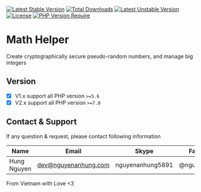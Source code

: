 [![Latest Stable Version](http://poser.pugx.org/nguyenanhung/math-helper/v)](https://packagist.org/packages/nguyenanhung/math-helper) [![Total Downloads](http://poser.pugx.org/nguyenanhung/math-helper/downloads)](https://packagist.org/packages/nguyenanhung/math-helper) [![Latest Unstable Version](http://poser.pugx.org/nguyenanhung/math-helper/v/unstable)](https://packagist.org/packages/nguyenanhung/math-helper) [![License](http://poser.pugx.org/nguyenanhung/math-helper/license)](https://packagist.org/packages/nguyenanhung/math-helper) [![PHP Version Require](http://poser.pugx.org/nguyenanhung/math-helper/require/php)](https://packagist.org/packages/nguyenanhung/math-helper)

# Math Helper

Create cryptographically secure pseudo-random numbers, and manage big integers

## Version

- [x] V1.x support all PHP version `>=5.6`
- [x] V2.x support all PHP version `>=7.0`

## Contact & Support

If any question & request, please contact following information

| Name        | Email                | Skype            | Facebook      |
| ----------- | -------------------- | ---------------- | ------------- |
| Hung Nguyen | dev@nguyenanhung.com | nguyenanhung5891 | @nguyenanhung |

From Vietnam with Love <3
